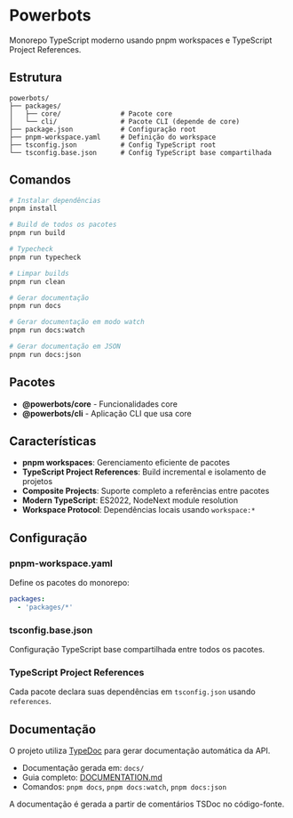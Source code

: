 # Powerbots

Monorepo TypeScript moderno usando pnpm workspaces e TypeScript Project References.

## Estrutura

```
powerbots/
├── packages/
│   ├── core/               # Pacote core
│   └── cli/                # Pacote CLI (depende de core)
├── package.json            # Configuração root
├── pnpm-workspace.yaml     # Definição do workspace
├── tsconfig.json           # Config TypeScript root
└── tsconfig.base.json      # Config TypeScript base compartilhada
```

## Comandos

```bash
# Instalar dependências
pnpm install

# Build de todos os pacotes
pnpm run build

# Typecheck
pnpm run typecheck

# Limpar builds
pnpm run clean

# Gerar documentação
pnpm run docs

# Gerar documentação em modo watch
pnpm run docs:watch

# Gerar documentação em JSON
pnpm run docs:json
```

## Pacotes

- **@powerbots/core** - Funcionalidades core
- **@powerbots/cli** - Aplicação CLI que usa core

## Características

- **pnpm workspaces**: Gerenciamento eficiente de pacotes
- **TypeScript Project References**: Build incremental e isolamento de projetos
- **Composite Projects**: Suporte completo a referências entre pacotes
- **Modern TypeScript**: ES2022, NodeNext module resolution
- **Workspace Protocol**: Dependências locais usando `workspace:*`

## Configuração

### pnpm-workspace.yaml
Define os pacotes do monorepo:
```yaml
packages:
  - 'packages/*'
```

### tsconfig.base.json
Configuração TypeScript base compartilhada entre todos os pacotes.

### TypeScript Project References
Cada pacote declara suas dependências em `tsconfig.json` usando `references`.

## Documentação

O projeto utiliza [TypeDoc](https://typedoc.org/) para gerar documentação automática da API.

- Documentação gerada em: `docs/`
- Guia completo: [DOCUMENTATION.md](./DOCUMENTATION.md)
- Comandos: `pnpm docs`, `pnpm docs:watch`, `pnpm docs:json`

A documentação é gerada a partir de comentários TSDoc no código-fonte.